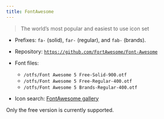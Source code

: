 ```yaml
---
title: FontAwesome
---
```


> The world’s most popular and easiest to use icon set

* Prefixes: `fa-` (solid), `far-` (regular), and `fab-` (brands).

* Repository: [`https://github.com/FortAwesome/Font-Awesome`](https://github.com/FortAwesome/Font-Awesome)

* Font files:
  - `/otfs/Font Awesome 5 Free-Solid-900.otf`
  - `/otfs/Font Awesome 5 Free-Regular-400.otf`
  - `/otfs/Font Awesome 5 Brands-Regular-400.otf`

* Icon search: [FontAwesome gallery](https://fontawesome.com/icons?d=gallery&m=free)

Only the free version is currently supported.
